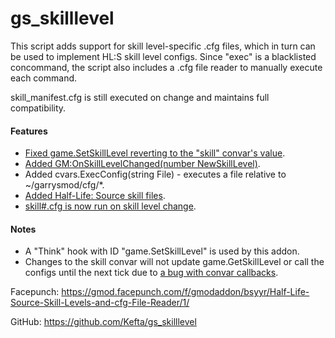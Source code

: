 gs_skilllevel
===============

This script adds support for skill level-specific .cfg files, which in turn can be used to implement HL:S skill level configs. Since "exec" is a blacklisted concommand, the script also includes a .cfg file reader to manually execute each command.

skill_manifest.cfg is still executed on change and maintains full compatibility.

#### Features
* [Fixed game.SetSkillLevel reverting to the "skill" convar's value](https://github.com/Facepunch/garrysmod-issues/issues/3491).
* [Added GM:OnSkillLevelChanged(number NewSkillLevel)](https://github.com/Facepunch/garrysmod-requests/issues/1149).
* Added cvars.ExecConfig(string File) - executes a file relative to ~/garrysmod/cfg/*.
* [Added Half-Life: Source skill files](https://github.com/Facepunch/garrysmod/pull/1497).
* [skill#.cfg is now run on skill level change](https://github.com/Facepunch/garrysmod-requests/issues/1148).

#### Notes
* A "Think" hook with ID "game.SetSkillLevel" is used by this addon.
* Changes to the skill convar will not update game.GetSkillLevel or call the configs until the next tick due to [a bug with convar callbacks](https://github.com/Facepunch/garrysmod-issues/issues/3503).

Facepunch: https://gmod.facepunch.com/f/gmodaddon/bsyyr/Half-Life-Source-Skill-Levels-and-cfg-File-Reader/1/

GitHub: https://github.com/Kefta/gs_skilllevel

